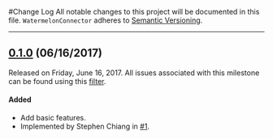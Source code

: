 #Change Log
All notable changes to this project will be documented in this file.
`WatermelonConnector` adheres to [Semantic Versioning](http://semver.org/).

--- 

## [0.1.0](https://github.com/jianghaoyuan2007/WatermelonConnector/releases/tag/0.1.0) (06/16/2017)
Released on Friday, June 16, 2017. All issues associated with this milestone can be found using this [filter](https://github.com/jianghaoyuan2007/WatermelonConnector/issues?q=milestone%3A0.1.0+is%3Aclosed).

#### Added
* Add basic features.
 * Implemented by Stephen Chiang in [#1](https://github.com/jianghaoyuan2007/WatermelonConnector/pull/1).
 
